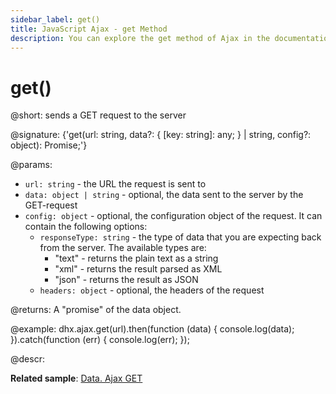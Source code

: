 ```yaml
---
sidebar_label: get()
title: JavaScript Ajax - get Method 
description: You can explore the get method of Ajax in the documentation of the DHTMLX JavaScript UI library. Browse developer guides and API reference, try out code examples and live demos, and download a free 30-day evaluation version of DHTMLX Suite.
---
```


# get()

@short: sends a GET request to the server

@signature: {'get<T>(url: string, data?: { [key: string]: any; } | string, config?: object): Promise<T>;'}

@params:
- `url: string` - the URL the request is sent to
- `data: object | string` - optional, the data sent to the server by the GET-request
- `config: object` - optional, the configuration object of the request. It can contain the following options:
    - `responseType: string` - the type of data that you are expecting back from the server. The available types are:
        - "text" - returns the plain text as a string
        - "xml" - returns the result parsed as XML
        - "json" - returns the result as JSON
    - `headers: object` - optional, the headers of the request

@returns:
A "promise" of the data object.

@example:
dhx.ajax.get(url).then(function (data) {
    console.log(data);
}).catch(function (err) {
    console.log(err);
});

@descr:

**Related sample**: [Data. Ajax GET](https://snippet.dhtmlx.com/81oqx20v)